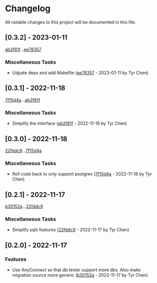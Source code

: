 # Changelog

All notable changes to this project will be documented in this file.

## [0.3.2] - 2023-01-11

[ab2f81f](ab2f81f126e70e942801b2f3251a9593ce3b5ccd)...[ee78357](ee7835740f099b37908d9d9d2163d55cd17cf8b1)

### Miscellaneous Tasks

- Udpate deps and add Makefile ([ee78357](ee7835740f099b37908d9d9d2163d55cd17cf8b1) - 2023-01-11 by Tyr Chen)

## [0.3.1] - 2022-11-18

[7f15d4a](7f15d4acf6ae02298d7a813dba065bc0d43b2f76)...[ab2f81f](ab2f81f126e70e942801b2f3251a9593ce3b5ccd)

### Miscellaneous Tasks

- Simplify the interface ([ab2f81f](ab2f81f126e70e942801b2f3251a9593ce3b5ccd) - 2022-11-18 by Tyr Chen)

## [0.3.0] - 2022-11-18

[22fddc9](22fddc9fddf8267b36d82899ec029af4d28aa5ee)...[7f15d4a](7f15d4acf6ae02298d7a813dba065bc0d43b2f76)

### Miscellaneous Tasks

- Roll code back to only support postgres ([7f15d4a](7f15d4acf6ae02298d7a813dba065bc0d43b2f76) - 2022-11-18 by Tyr Chen)

## [0.2.1] - 2022-11-17

[b30152a](b30152a9899f1f04199d337b457dcbaa2a102505)...[22fddc9](22fddc9fddf8267b36d82899ec029af4d28aa5ee)

### Miscellaneous Tasks

- Simplify sqlx features ([22fddc9](22fddc9fddf8267b36d82899ec029af4d28aa5ee) - 2022-11-17 by Tyr Chen)

## [0.2.0] - 2022-11-17

### Features

- Use AnyConnect so that db tester support more dbs. Also make migration source more generic ([b30152a](b30152a9899f1f04199d337b457dcbaa2a102505) - 2022-11-17 by Tyr Chen)

<!-- generated by git-cliff -->
